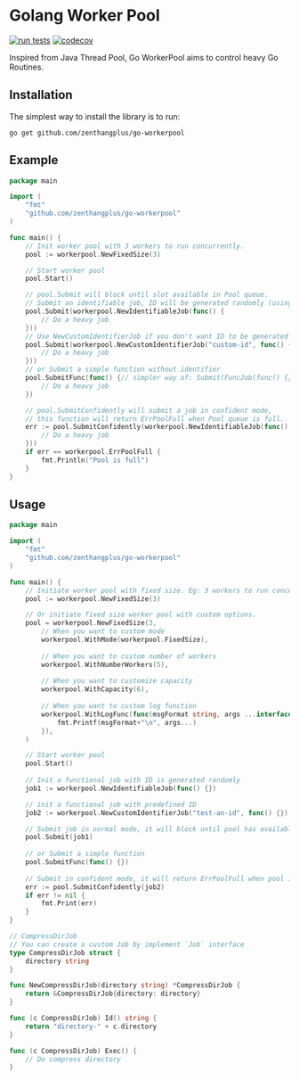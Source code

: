 # Golang Worker Pool

[![run tests](https://github.com/zenthangplus/go-workerpool/actions/workflows/test.yml/badge.svg?branch=main)](https://github.com/zenthangplus/go-workerpool/actions/workflows/test.yml)
[![codecov](https://codecov.io/gh/zenthangplus/go-workerpool/branch/main/graph/badge.svg)](https://codecov.io/gh/zenthangplus/go-workerpool)

Inspired from Java Thread Pool, Go WorkerPool aims to control heavy Go Routines.

## Installation

The simplest way to install the library is to run:

```shell
go get github.com/zenthangplus/go-workerpool
```

## Example

```go
package main

import (
	"fmt"
	"github.com/zenthangplus/go-workerpool"
)

func main() {
	// Init worker pool with 3 workers to run concurrently.
	pool := workerpool.NewFixedSize(3)

	// Start worker pool
	pool.Start()

	// pool.Submit will block until slot available in Pool queue. 
	// Submit an identifiable job, ID will be generated randomly (using UUID)
	pool.Submit(workerpool.NewIdentifiableJob(func() {
		// Do a heavy job
	}))
	// Use NewCustomIdentifierJob if you don't want ID to be generated randomly
	pool.Submit(workerpool.NewCustomIdentifierJob("custom-id", func() { 
		// Do a heavy job
	}))
	// or Submit a simple function without identifier
	pool.SubmitFunc(func() {// simpler way of: Submit(FuncJob(func() {})) 
		// Do a heavy job
	})

	// pool.SubmitConfidently will submit a job in confident mode, 
	// this function will return ErrPoolFull when Pool queue is full.
	err := pool.SubmitConfidently(workerpool.NewIdentifiableJob(func() {
		// Do a heavy job
	}))
	if err == workerpool.ErrPoolFull {
		fmt.Println("Pool is full")
	}
}
```

## Usage

```go
package main

import (
	"fmt"
	"github.com/zenthangplus/go-workerpool"
)

func main() {
	// Initiate worker pool with fixed size. Eg: 3 workers to run concurrently.
	pool := workerpool.NewFixedSize(3)

	// Or initiate fixed size worker pool with custom options.
	pool = workerpool.NewFixedSize(3,
		// When you want to custom mode
		workerpool.WithMode(workerpool.FixedSize),
		
		// When you want to custom number of workers
		workerpool.WithNumberWorkers(5),
		
		// When you want to customize capacity
		workerpool.WithCapacity(6),
		
		// When you want to custom log function
		workerpool.WithLogFunc(func(msgFormat string, args ...interface{}) {
			fmt.Printf(msgFormat+"\n", args...)
		}),
	)

	// Start worker pool
	pool.Start()
	
	// Init a functional job with ID is generated randomly
	job1 := workerpool.NewIdentifiableJob(func() {})

	// init a functional job with predefined ID
	job2 := workerpool.NewCustomIdentifierJob("test-an-id", func() {})

	// Submit job in normal mode, it will block until pool has available slot.
	pool.Submit(job1)
	
	// or Submit a simple function
	pool.SubmitFunc(func() {})
	
	// Submit in confident mode, it will return ErrPoolFull when pool is full. 
	err := pool.SubmitConfidently(job2)
	if err != nil {
		fmt.Print(err)
	}
}

// CompressDirJob
// You can create a custom Job by implement `Job` interface
type CompressDirJob struct {
	directory string
}

func NewCompressDirJob(directory string) *CompressDirJob {
	return &CompressDirJob{directory: directory}
}

func (c CompressDirJob) Id() string {
	return "directory-" + c.directory
}

func (c CompressDirJob) Exec() {
	// Do compress directory
}
```